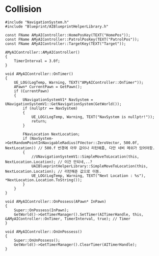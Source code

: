 # Collision
	#include "NavigationSystem.h"
	#include "Blueprint/AIBlueprintHelperLibrary.h"

	const FName AMyAIController::HomePosKey(TEXT("HomePos"));
	const FName AMyAIController::PatrolPosKey(TEXT("PatrolPos"));
	const FName AMyAIController::TargetKey(TEXT("Target"));

	AMyAIController::AMyAIController()
	{
		TimerInterval = 3.0f;
	}

	void AMyAIController::OnTimer()
	{
		UE_LOG(LogTemp, Warning, TEXT("AMyAIController::OnTimer"));
		APawn* CurrentPawn = GetPawn();
		if (CurrentPawn)
		{
			UNavigationSystemV1* NavSystem = UNavigationSystemV1::GetNavigationSystem(GetWorld());
			if (nullptr == NavSystem)
			{
				UE_LOG(LogTemp, Warning, TEXT("NavSystem is nullptr!"));
				return;
			}

			FNavLocation NextLocation;
			if (NavSystem->GetRandomPointInNavigableRadius(FVector::ZeroVector, 500.0f, NextLocation)) // 500.f 반경에 아무 값이나 리턴해줌, 다만 네비 메쉬가 있어야함.
			{
				//UNavigationSystemV1::SimpleMoveToLocation(this, NextLocation.Location); // 이건 안되네,..?
				UAIBlueprintHelperLibrary::SimpleMoveToLocation(this, NextLocation.Location); // 리턴해준 값으로 이동.
				UE_LOG(LogTemp, Warning, TEXT("Next Location : %s"), *NextLocation.Location.ToString());
			}
		}
	}

	void AMyAIController::OnPossess(APawn* InPawn)
	{
		Super::OnPossess(InPawn);
		GetWorld()->GetTimerManager().SetTimer(AITimerHandle, this, &AMyAIController::OnTimer, TimerInterval, true); // Timer
	}

	void AMyAIController::OnUnPossess()
	{
		Super::OnUnPossess();
		GetWorld()->GetTimerManager().ClearTimer(AITimerHandle);
	}

